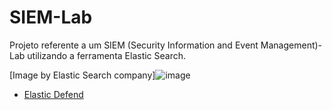 # SIEM-Lab
Projeto referente a um SIEM (Security Information and Event Management)-Lab utilizando a ferramenta Elastic Search.

[Image by Elastic Search company]![image](https://github.com/user-attachments/assets/fb803caf-9b12-4597-a0fc-6001bac35e68)

- [Elastic Defend](https://github.com/papodesegurancaa/SIEM-Lab/blob/main/Elastic-SIEM-Lab.md)
